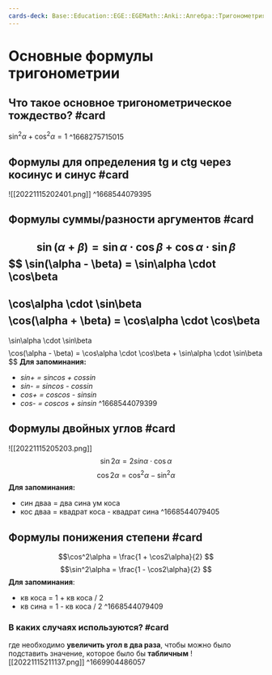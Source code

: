 ```yaml
---
cards-deck: Base::Education::EGE::EGEMath::Anki::Алгебра::Тригонометрия
---
```

# Основные формулы тригонометрии
## Что такое основное тригонометрическое тождество? #card 
$\sin^2 \alpha + \cos^2 \alpha = 1$
^1668275715015
## Формулы для определения tg и ctg через косинус и синус #card 
![[20221115202401.png]]
^1668544079395

## Формулы суммы/разности аргументов #card 
$$
\sin(\alpha + \beta) = 
\sin\alpha \cdot \cos\beta 
+
\cos\alpha \cdot \sin\beta
$$
$$
\sin(\alpha - \beta) = 
\sin\alpha \cdot \cos\beta 
-
\cos\alpha \cdot \sin\beta
$$
$$
\cos(\alpha + \beta) = 
\cos\alpha \cdot \cos\beta 
-
\sin\alpha \cdot \sin\beta
$$
$$
\cos(\alpha - \beta) = 
\cos\alpha \cdot \cos\beta 
+
\sin\alpha \cdot \sin\beta
$$
**Для запоминания:**
- *sin+ = sincos + cossin*
- *sin- = sincos - cossin* 
- *cos+ = coscos - sinsin*
- *cos- = coscos + sinsin* 
^1668544079399

## Формулы двойных углов #card 
![[20221115205203.png]]
$$\sin2\alpha = 2sin\alpha \cdot \cos\alpha$$
$$\cos2\alpha = \cos^2\alpha - \sin^2\alpha$$
**Для запоминания:**
- син дваа = два сина ум коса
- кос дваа = квадрат коса - квадрат сина
^1668544079405

## Формулы понижения степени #card 
$$\cos^2\alpha = \frac{1 + \cos2\alpha}{2} $$
$$\sin^2\alpha = \frac{1 - \cos2\alpha}{2} $$
**Для запоминания**:
- кв коса = 1 + кв коса / 2
- кв сина = 1 - кв коса / 2
^1668544079409

### В каких случаях используются? #card 
где необходимо **увеличить угол в два раза**, чтобы можно было подставить значение, которое было бы **табличным**
![[20221115211137.png]]
^1669904486057

